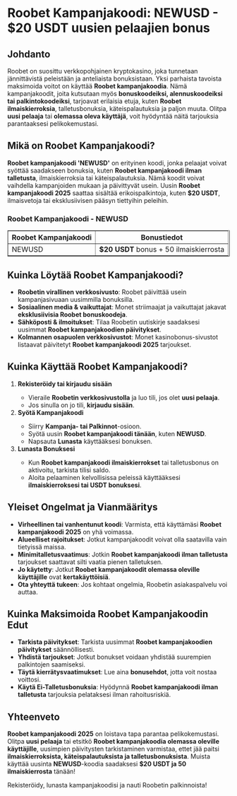 <h1>Roobet Kampanjakoodi: NEWUSD - $20 USDT uusien pelaajien bonus</h1>
<h2>Johdanto</h2>
<p>Roobet on suosittu verkkopohjainen kryptokasino, joka tunnetaan jännittävistä peleistään ja anteliaista bonuksistaan. Yksi parhaista tavoista maksimoida voitot on käyttää <strong>Roobet kampanjakoodia</strong>. Nämä kampanjakoodit, joita kutsutaan myös <strong>bonuskoodeiksi, alennuskoodeiksi tai palkintokoodeiksi</strong>, tarjoavat erilaisia etuja, kuten <strong>Roobet ilmaiskierroksia</strong>, talletusbonuksia, käteispalautuksia ja paljon muuta. Olitpa <strong>uusi pelaaja</strong> tai <strong>olemassa oleva käyttäjä</strong>, voit hyödyntää näitä tarjouksia parantaaksesi pelikokemustasi.</p>

<h2>Mikä on Roobet Kampanjakoodi?</h2>
<p><strong>Roobet kampanjakoodi 'NEWUSD'</strong> on erityinen koodi, jonka pelaajat voivat syöttää saadakseen bonuksia, kuten <strong>Roobet kampanjakoodi ilman talletusta</strong>, ilmaiskierroksia tai käteispalautuksia. Nämä koodit voivat vaihdella kampanjoiden mukaan ja päivittyvät usein. Uusin <strong>Roobet kampanjakoodi 2025</strong> saattaa sisältää erikoispalkintoja, kuten <strong>$20 USDT</strong>, ilmaisvetoja tai eksklusiivisen pääsyn tiettyihin peleihin.</p>

<h3>Roobet Kampanjakoodi - NEWUSD</h3>
<table border="1">
    <tr>
        <th>Roobet Kampanjakoodi</th>
        <th>Bonustiedot</th>
    </tr>
    <tr>
        <td>NEWUSD</td>
        <td><strong>$20 USDT</strong> bonus + 50 ilmaiskierrosta</td>
    </tr>
</table>

<h2>Kuinka Löytää Roobet Kampanjakoodi?</h2>
<ul>
    <li><strong>Roobetin virallinen verkkosivusto</strong>: Roobet päivittää usein kampanjasivuaan uusimmilla bonuksilla.</li>
    <li><strong>Sosiaalinen media & vaikuttajat</strong>: Monet striimaajat ja vaikuttajat jakavat <strong>eksklusiivisia Roobet bonuskoodeja</strong>.</li>
    <li><strong>Sähköposti & ilmoitukset</strong>: Tilaa Roobetin uutiskirje saadaksesi uusimmat <strong>Roobet kampanjakoodien päivitykset</strong>.</li>
    <li><strong>Kolmannen osapuolen verkkosivustot</strong>: Monet kasinobonus-sivustot listaavat päivitetyt <strong>Roobet kampanjakoodi 2025</strong> tarjoukset.</li>
</ul>

<h2>Kuinka Käyttää Roobet Kampanjakoodi?</h2>
<ol>
    <li><strong>Rekisteröidy tai kirjaudu sisään</strong></li>
    <ul>
        <li>Vieraile <strong>Roobetin verkkosivustolla</strong> ja luo tili, jos olet <strong>uusi pelaaja</strong>.</li>
        <li>Jos sinulla on jo tili, <strong>kirjaudu sisään</strong>.</li>
    </ul>
    <li><strong>Syötä Kampanjakoodi</strong></li>
    <ul>
        <li>Siirry <strong>Kampanja- tai Palkinnot</strong>-osioon.</li>
        <li>Syötä uusin <strong>Roobet kampanjakoodi tänään</strong>, kuten <strong>NEWUSD</strong>.</li>
        <li>Napsauta <strong>Lunasta</strong> käyttääksesi bonuksen.</li>
    </ul>
    <li><strong>Lunasta Bonuksesi</strong></li>
    <ul>
        <li>Kun <strong>Roobet kampanjakoodi ilmaiskierrokset</strong> tai talletusbonus on aktivoitu, tarkista tilisi saldo.</li>
        <li>Aloita pelaaminen kelvollisissa peleissä käyttääksesi <strong>ilmaiskierroksesi tai USDT bonuksesi</strong>.</li>
    </ul>
</ol>

<h2>Yleiset Ongelmat ja Vianmääritys</h2>
<ul>
    <li><strong>Virheellinen tai vanhentunut koodi</strong>: Varmista, että käyttämäsi <strong>Roobet kampanjakoodi 2025</strong> on yhä voimassa.</li>
    <li><strong>Alueelliset rajoitukset</strong>: Jotkut kampanjakoodit voivat olla saatavilla vain tietyissä maissa.</li>
    <li><strong>Minimitalletusvaatimus</strong>: Jotkin <strong>Roobet kampanjakoodi ilman talletusta</strong> tarjoukset saattavat silti vaatia pienen talletuksen.</li>
    <li><strong>Jo käytetty</strong>: Jotkut <strong>Roobet kampanjakoodit olemassa oleville käyttäjille</strong> ovat <strong>kertakäyttöisiä</strong>.</li>
    <li><strong>Ota yhteyttä tukeen</strong>: Jos kohtaat ongelmia, Roobetin asiakaspalvelu voi auttaa.</li>
</ul>

<h2>Kuinka Maksimoida Roobet Kampanjakoodin Edut</h2>
<ul>
    <li><strong>Tarkista päivitykset</strong>: Tarkista uusimmat <strong>Roobet kampanjakoodien päivitykset</strong> säännöllisesti.</li>
    <li><strong>Yhdistä tarjoukset</strong>: Jotkut bonukset voidaan yhdistää suurempien palkintojen saamiseksi.</li>
    <li><strong>Täytä kierrätysvaatimukset</strong>: Lue aina <strong>bonusehdot</strong>, jotta voit nostaa voittosi.</li>
    <li><strong>Käytä Ei-Talletusbonuksia</strong>: Hyödynnä <strong>Roobet kampanjakoodi ilman talletusta</strong> tarjouksia pelataksesi ilman rahoitusriskiä.</li>
</ul>

<h2>Yhteenveto</h2>
<p><strong>Roobet kampanjakoodi 2025</strong> on loistava tapa parantaa pelikokemustasi. Olitpa <strong>uusi pelaaja</strong> tai etsitkö <strong>Roobet kampanjakoodia olemassa oleville käyttäjille</strong>, uusimpien päivitysten tarkistaminen varmistaa, ettet jää paitsi <strong>ilmaiskierroksista, käteispalautuksista ja talletusbonuksista</strong>. Muista käyttää uusinta <strong>NEWUSD</strong>-koodia saadaksesi <strong>$20 USDT ja 50 ilmaiskierrosta</strong> tänään!</p>

<p>Rekisteröidy, lunasta kampanjakoodisi ja nauti Roobetin palkinnoista!</p>
